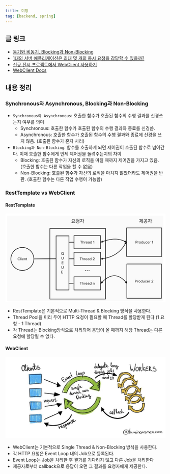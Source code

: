```yaml
---
title: 미정
tag: [backend, spring]
---
```

## 글 링크
- [동기와 비동기, Blocking과 Non-Blocking](https://musma.github.io/2019/04/17/blocking-and-synchronous.html)
- [1대의 서버 애플리케이션은 최대 몇 개의 동시 요청을 감당할 수 있을까?](https://happycloud-lee.tistory.com/220)
- [신규 전시 프로젝트에서 WebClient 사용하기](https://oliveyoung.tech/blog/2022-11-10/oliveyoung-discovery-premium-webclient/)
- [WebClient Docs](https://docs.spring.io/spring-framework/reference/web/webflux-webclient.html)


## 내용 정리
### Synchronous와 Asynchronous, Blocking과 Non-Blocking
- `Synchronous와 Asynchronous`: 호출한 함수가 호출된 함수의 수행 결과를 신경쓰는지 여부를 의미
  - Synchronous: 호출한 함수가 호출된 함수의 수행 결과와 종료를 신경씀.
  - Asynchronous: 호출한 함수가 호출된 함수의 수행 결과와 종료에 신경을 쓰지 않음. (호출된 함수가 혼자 처리)
- `Blocking과 Non-Blocking`: 함수를 호출하게 되면 제어권이 호출된 함수로 넘어간다. 이때 호출한 함수에게 언제 제어권을 돌려주는지의 차이
  - Blocking: 호출된 함수가 자신의 로직을 마칠 때까지 제어권을 가지고 있음. (호출한 함수는 다른 작업을 할 수 없음)
  - Non-Blocking: 호출된 함수가 자신의 로직을 마치지 않았더라도 제어권을 반환. (호출한 함수는 다른 작업 수행이 가능함)

### RestTemplate vs WebClient
#### RestTemplate
![resttemplate.jpg](img/resttemplate.jpg)
- RestTemplate은 기본적으로 Multi-Thread & Blocking 방식을 사용한다.
- Thread Pool을 미리 두어 HTTP 요청이 필요할 때 Thread를 할당받게 된다 (1 요청 - 1 Thread)
- 각 Thread는 Blocking방식으로 처리되어 응답이 올 때까지 해당 Thread는 다른 요청에 할당될 수 없다.

#### WebClient
![webclient.jpg](img/webclient.jpg)
- WebClient는 기본적으로 Single Thread & Non-Blocking 방식을 사용한다.
- 각 HTTP 요청은 Event Loop 내의 Job으로 등록된다.
- Event Loop는 Job을 처리한 후 결과를 기다리지 않고 다른 Job을 처리한다
- 제공자로부터 callback으로 응답이 오면 그 결과를 요청자에게 제공한다.